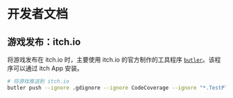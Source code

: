 # 开发者文档

## 游戏发布：itch.io

将游戏发布在 itch.io 时，主要使用 itch.io 的官方制作的工具程序 [`butler`](https://itch.io/docs/butler/)。该程序可以通过 itch App 安装。

``` sh
# 将游戏推送到 itch.io
butler push --ignore .gdignore --ignore CodeCoverage --ignore "*.TestPlatform.*" --ignore "xunit.*" --ignore "testhost.*" --ignore "*.CodeCoverage.*" --ignore "*.CodeAnalysis.*" --ignore "InstrumentationEngine" --ignore "ThirdPartyNotices.txt" --ignore "*.VisualStudio.TraceDataCollector.*" --dry-run "Temp/Exports" lightyears1998/cmsgame:windows-64
```
